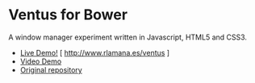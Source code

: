 # Ventus for Bower
A window manager experiment written in Javascript, HTML5 and CSS3.

- <a href="http://www.rlamana.es/ventus">Live Demo!</a> [ http://www.rlamana.es/ventus ]
- <a href="https://vimeo.com/62041866">Video Demo</a>
- <a href="https://https://github.com/rlamana/Ventus">Original repository</a>

